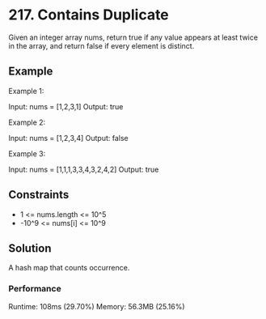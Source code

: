 # 217. Contains Duplicate

Given an integer array nums, return true if any value appears at least twice in the array, and return false if every element is distinct.

## Example

Example 1:

Input: nums = [1,2,3,1]
Output: true

Example 2:

Input: nums = [1,2,3,4]
Output: false

Example 3:

Input: nums = [1,1,1,3,3,4,3,2,4,2]
Output: true

## Constraints

- 1 <= nums.length <= 10^5
- -10^9 <= nums[i] <= 10^9

## Solution

A hash map that counts occurrence.

### Performance

Runtime: 108ms (29.70%)
Memory: 56.3MB (25.16%)
